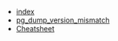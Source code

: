 * [index](index.md)
* [pg_dump_version_mismatch](pg_dump_version_mismatch.md)
* [Cheatsheet](Cheatsheet.md)
